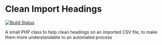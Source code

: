 # Clean Import Headings

[![Build Status](https://travis-ci.org/gordonmurray/cleanImportHeadings.svg?branch=master)](https://travis-ci.org/gordonmurray/cleanImportHeadings)

A small PHP class to help clean headings on an imported CSV file, to make them more understandable to an automated process
